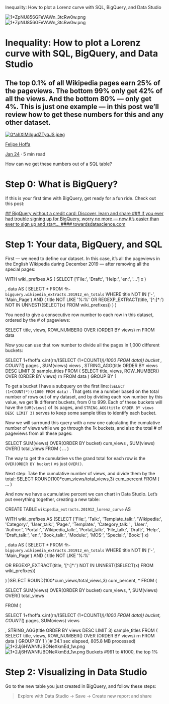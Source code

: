 Inequality: How to plot a Lorenz curve with SQL, BigQuery, and Data Studio

![1*ZpNU856GFeVAWn_3tcRw0w.png](../_resources/34f2b54ec0d696fe5d20b47e6d573256.png)
![1*ZpNU856GFeVAWn_3tcRw0w.png](../_resources/70c21317c11d1789a284f6d50738fa8b.png)

# Inequality: How to plot a Lorenz curve with SQL, BigQuery, and Data Studio

## The top 0.1% of all Wikipedia pages earn 25% of the pageviews. The bottom 99% only get 42% of all the views. And the bottom 80% — only get 4%. This is just one example — in this post we’ll review how to get these numbers for this and any other dataset.

[![0*ahXIMiIgudZTyqJS.jpeg](../_resources/44b4d082641e9d4f4a850d37c2f8b155.jpg)](https://towardsdatascience.com/@hoffa?source=post_page-----c70824b0748d----------------------)

[Felipe Hoffa](https://towardsdatascience.com/@hoffa?source=post_page-----c70824b0748d----------------------)

[Jan 24](https://towardsdatascience.com/inequality-how-to-draw-a-lorenz-curve-with-sql-bigquery-and-data-studio-c70824b0748d?source=post_page-----c70824b0748d----------------------) · 5 min read

How can we get these numbers out of a SQL table?

# Step 0: What is BigQuery?

If this is your first time with BigQuery, get ready for a fun ride. Check out this post:

[ ## BigQuery without a credit card: Discover, learn and share   ### If you ever had trouble signing up for BigQuery, worry no more — now it’s easier than ever to sign up and start…    #### towardsdatascience.com](https://towardsdatascience.com/bigquery-without-a-credit-card-discover-learn-and-share-199e08d4a064)

# Step 1: Your data, BigQuery, and SQL

First — we need to define our dataset. In this case, it’s all the pageviews in the English Wikipedia during December 2019 — after removing all the special pages:

WITH wiki_prefixes AS (
SELECT ['File:', 'Draft:', 'Help:', 'en:', '...'] x
)

, data AS (
SELECT *
FROM `fh-bigquery.wikipedia_extracts.201912_en_totals`
WHERE title NOT IN ('-', 'Main_Page')
AND (
title NOT LIKE '%:%'
OR REGEXP_EXTRACT(title, '[^:]*:')
NOT IN UNNEST((SELECT(x) FROM wiki_prefixes))
)
)

You need to give a consecutive row number to each row in this dataset, ordered by the # of pageviews:

SELECT title, views, ROW_NUMBER() OVER (ORDER BY views) rn
FROM data

Now you can use that row number to divide all the pages in 1,000 different buckets:

SELECT 1+fhoffa.x.int(rn/(SELECT (1+COUNT(*))/1000 FROM data)) bucket
, COUNT(*) pages
, SUM(views) views
, STRING_AGG(title ORDER BY views DESC LIMIT 3) sample_titles
FROM (
SELECT title, views, ROW_NUMBER() OVER (ORDER BY views) rn
FROM data
)
GROUP BY 1

To get a bucket I have a subquery on the first line:`(SELECT (1+COUNT(*))/1000 FROM data)` . That gets me a number based on the total number of rows out of my dataset, and by dividing each row number by this value, we get 1k different buckets, from 0 to 999. Each of these buckets will have the `SUM(views)` of its pages, and `STRING_AGG(title ORDER BY views DESC LIMIT 3)` serves to keep some sample titles to identify each bucket.

Now we will surround this query with a new one calculating the cumulative number of views while we go through the 1k buckets, and also the total # of pageviews from all these pages:

SELECT SUM(views) OVER(ORDER BY bucket) cum_views
, SUM(views) OVER() total_views
FROM (
...
)

The way to get the cumulative vs the grand total for each row is the `OVER(ORDER BY bucket)` vs just `OVER()`.

Next step: Take the cumulative number of views, and divide them by the total:
SELECT ROUND(100*cum_views/total_views,3) cum_percent
FROM (
...
)

And now we have a cumulative percent we can chart in Data Studio. Let’s put everything together, creating a new table:

CREATE TABLE `wikipedia_extracts.201912_lorenz_curve`
AS

WITH wiki_prefixes AS (SELECT ['File:', 'Talk:', 'Template_talk:', 'Wikipedia:', 'Category:', 'User_talk:', 'Page:', 'Template:', 'Category_talk:' , 'User:', 'Author:', 'Portal:', 'Wikipedia_talk:', 'Portal_talk:', 'File_talk:', 'Draft:', 'Help:', 'Draft_talk:', 'en:', 'Book_talk:', 'Module:', 'MOS:', 'Special:', 'Book:'] x)

, data AS (
SELECT *
FROM `fh-bigquery.wikipedia_extracts.201912_en_totals`
WHERE title NOT IN ('-', 'Main_Page')
AND (
title NOT LIKE '%:%'

OR REGEXP_EXTRACT(title, '[^:]*:') NOT IN UNNEST((SELECT(x) FROM wiki_prefixes))

)
)SELECT ROUND(100*cum_views/total_views,3) cum_percent, *
FROM (

SELECT SUM(views) OVER(ORDER BY bucket) cum_views, *, SUM(views) OVER() total_views

FROM (

SELECT 1+fhoffa.x.int(rn/(SELECT (1+COUNT(*))/1000 FROM data)) bucket, COUNT(*) pages, SUM(views) views

, STRING_AGG(title ORDER BY views DESC LIMIT 3) sample_titles
FROM (
SELECT title, views, ROW_NUMBER() OVER (ORDER BY views) rn
FROM data
)
GROUP BY 1
)
)# 34.1 sec elapsed, 805.8 MB processed)
![1*2Jj6HWANfUBONeXkmEd_1w.png](../_resources/bef193d064746e24cbcae6b753426609.png)
![1*2Jj6HWANfUBONeXkmEd_1w.png](../_resources/74e17ca798116cf804f2d287601235d1.png)
Buckets #991 to #1000, the top 1%

# Step 2: Visualizing in Data Studio

Go to the new table you just created in BigQuery, and follow these steps:
> Explore with Data Studio
> → Save
> → Create new report and share